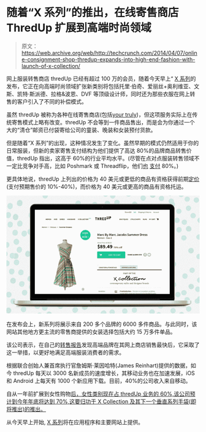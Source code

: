 # 随着“X 系列”的推出，在线寄售商店 ThredUp 扩展到高端时尚领域

> 原文：<https://web.archive.org/web/http://techcrunch.com/2014/04/07/online-consignment-shop-thredup-expands-into-high-end-fashion-with-launch-of-x-collection/>

网上服装转售商店 thredUp 已经有超过 100 万的会员，随着今天早上“ [X 系列](https://web.archive.org/web/20230327114204/http://thredup.com/x)的发布，它正在向高端时尚领域扩张新类别将包括托里·伯奇、爱丽丝+奥利维亚、文斯、凯特·斯派德、拉格&波恩、DVF 等顶级设计师，同时还为那些衣服在网上转售的客户引入了不同的补偿模式。

虽然 thredUp 被称为各种在线寄售商店(包括[your truly](https://web.archive.org/web/20230327114204/https://techcrunch.com/2013/04/29/no-longer-just-for-kids-online-consignment-shop-thredup-expands-into-womens-apparel/))，但这项服务实际上在传统寄售模式上略有改变。thredUp 不会等到一件商品售出，而是会为你通过一个大的“清仓”邮资已付袋寄给公司的童装、晚装和女装预付货款。

但是随着“X 系列”的出现，这种情况发生了变化。虽然早期的模式仍然适用于你的日常服装，但新的卖家寄售支付结构为他们提供了高达 80%的品牌商品转售价值，thredUp 指出，这高于 60%的行业平均水平。(尽管在点对点服装转售领域不一定比竞争对手高，比如 Poshmark 或 Threadflip，他们[也](https://web.archive.org/web/20230327114204/https://poshmark.com/faq) [支付](https://web.archive.org/web/20230327114204/https://threadflip.zendesk.com/hc/en-us/articles/200166705-What-is-Threadflip-s-Commission-Rate-) 80%。)

更具体地说，thredUp 上列出的价格为 40 美元或更低的商品有资格获得前期[定价](https://web.archive.org/web/20230327114204/http://support.thredup.com/entries/23395842-How-much-will-I-earn-for-my-clothing-)(支付预期售价的 10%-40%)，而价格为 40 美元或更高的商品有资格托运。

![xcollection_screen2](img/0a4a210fa5068bb334e0c2707a41a190.png)

在发布会上，新系列将展示来自 200 多个品牌的 6000 多件商品。与此同时，该网站其他地方更主流的零售商提供的女装选择包括大约 15 万多件单品。

该公司表示，在自己的[转售报告](https://web.archive.org/web/20230327114204/http://www.thredup.com/resalereport)发现高端品牌在其网上商店销售最快后，它采取了这一举措，以更好地满足高端服装消费者的需求。

根据联合创始人兼首席执行官詹姆斯·莱因哈特(James Reinhart)提供的数据，如今 thredUp 每天以 3000 名新成员的速度增长，其移动业务也在加速发展，iOS 和 Android 上每天有 1000 个新应用下载。目前，40%的公司收入来自移动。

自从一年前扩展到女性购物[后，女性类别现在占 thredUp 业务的 60%,该公司预计到今年年底将达到 70%,这要归功于 X Collection 及其下一个垂直系列手袋(即将推出)的推出。](https://web.archive.org/web/20230327114204/https://techcrunch.com/2013/04/29/no-longer-just-for-kids-online-consignment-shop-thredup-expands-into-womens-apparel/)

从今天早上开始, [X 系列](https://web.archive.org/web/20230327114204/http://www.thredup.com/x)将在应用程序和主要网站上提供。